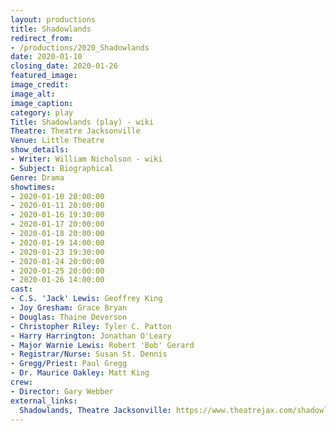 ```yaml
---
layout: productions
title: Shadowlands
redirect_from:
- /productions/2020_Shadowlands
date: 2020-01-10
closing_date: 2020-01-26
featured_image:
image_credit:
image_alt:
image_caption:
category: play
Title: Shadowlands (play) - wiki
Theatre: Theatre Jacksonville
Venue: Little Theatre
show_details:
- Writer: William Nicholson - wiki
- Subject: Biographical
Genre: Drama
showtimes:
- 2020-01-10 20:00:00
- 2020-01-11 20:00:00
- 2020-01-16 19:30:00
- 2020-01-17 20:00:00
- 2020-01-18 20:00:00
- 2020-01-19 14:00:00
- 2020-01-23 19:30:00
- 2020-01-24 20:00:00
- 2020-01-25 20:00:00
- 2020-01-26 14:00:00
cast:
- C.S. 'Jack' Lewis: Geoffrey King
- Joy Gresham: Grace Bryan
- Douglas: Thaine Deverson
- Christopher Riley: Tyler C. Patton
- Harry Harrington: Jonathan O'Leary
- Major Warnie Lewis: Robert 'Bob' Gerard
- Registrar/Nurse: Susan St. Dennis
- Gregg/Priest: Paul Gregg
- Dr. Maurice Oakley: Matt King
crew:
- Director: Gary Webber
external_links:
  Shadowlands, Theatre Jacksonville: https://www.theatrejax.com/shadowlands
---
```

